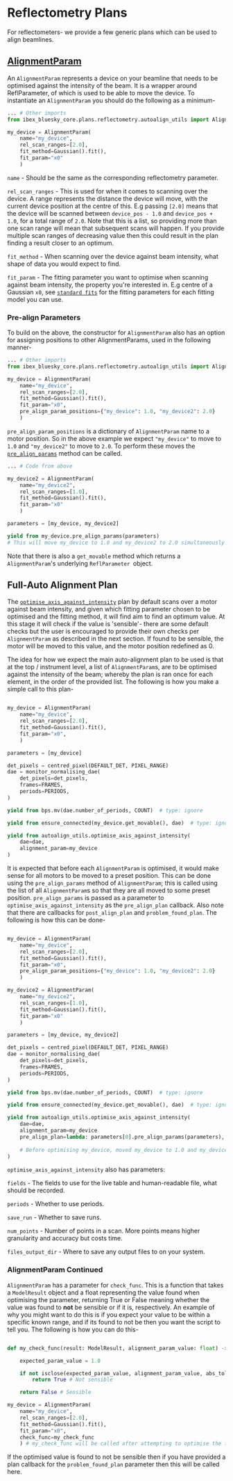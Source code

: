 # Reflectometry Plans

For reflectometers- we provide a few generic plans which can be used to align beamlines.

## [AlignmentParam](ibex_bluesky_core.plans.reflectometry.autoalign_utils.AlignmentParam)

An `AlignmentParam` represents a device on your beamline that needs to be optimised against the intensity of the beam. It is a wrapper around ReflParameter, of which is used to be able to move the device. To instantiate an `AlignmentParam` you should do the following as a minimum-

```python
... # Other imports
from ibex_bluesky_core.plans.reflectometry.autoalign_utils import AlignmentParam

my_device = AlignmentParam(
    name="my_device",
    rel_scan_ranges=[2.0],
    fit_method=Gaussian().fit(),
    fit_param="x0"
    )
```

`name` - Should be the same as the corresponding reflectometry parameter.

`rel_scan_ranges` - This is used for when it comes to scanning over the device. A range represents the distance the device will move, with the current device position at the centre of this. E.g passing `[2.0]` means that the device will be scanned between `device_pos - 1.0` and `device_pos + 1.0`, for a total range of `2.0`. Note that this is a list, so providing more than one scan range will mean that subsequent scans will happen. If you provide multiple scan ranges of decreasing value then this could result in the plan finding a result closer to an optimum.

`fit_method` - When scanning over the device against beam intensity, what shape of data you would expect to find.

`fit_param` - The fitting parameter you want to optimise when scanning against beam intensity, the property you're interested in. E.g centre of a Gaussian `x0`, see [`standard fits`](../fitting/standard_fits.md) for the fitting parameters for each fitting model you can use.

### Pre-align Parameters

To build on the above, the constructor for `AlignmentParam` also has an option for assigning positions to other AlignmentParams, used in the following manner-

```python
... # Other imports
from ibex_bluesky_core.plans.reflectometry.autoalign_utils import AlignmentParam

my_device = AlignmentParam(
    name="my_device",
    rel_scan_ranges=[2.0],
    fit_method=Gaussian().fit(),
    fit_param="x0",
    pre_align_param_positions={"my_device": 1.0, "my_device2": 2.0}
    )
```

`pre_align_param_positions` is a dictionary of `AlignmentParam` name to a motor position. So in the above example we expect `"my_device"` to move to `1.0` and `"my_device2"` to move to `2.0`. To perform these moves the [`pre_align_params`](ibex_bluesky_core.plans.reflectometry.autoalign_utils.AlignmentParam.pre_align_params) method can be called.

```python
... # Code from above

my_device2 = AlignmentParam(
    name="my_device2",
    rel_scan_ranges=[1.0],
    fit_method=Gaussian().fit(),
    fit_param="x0"
    )

parameters = [my_device, my_device2]

yield from my_device.pre_align_params(parameters)
# This will move my_device to 1.0 and my_device2 to 2.0 simultaneously

```

Note that there is also a `get_movable` method which returns a `AlignmentParam`'s underlying `ReflParameter `object.

## Full-Auto Alignment Plan

The [`optimise_axis_against_intensity`](ibex_bluesky_core.plans.reflectometry.autoalign_utils.optimise_axis_against_intensity) plan by default scans over a motor against beam intensity, and given which fitting parameter chosen to be optimised and the fitting method, it will find aim to find an optimum value. At this stage it will check if the value is 'sensible'- there are some default checks but the user is encouraged to provide their own checks per `AlignmentParam` as described in the next section. If found to be sensible, the motor will be moved to this value, and the motor position redefined as 0.

The idea for how we expect the main auto-alignment plan to be used is that at the top / instrument level, a list of `AlignmentParam`s, are to be optimised against the intensity of the beam; whereby the plan is ran once for each element, in the order of the provided list. The following is how you make a simple call to this plan-

```python

my_device = AlignmentParam(
    name="my_device",
    rel_scan_ranges=[2.0],
    fit_method=Gaussian().fit(),
    fit_param="x0",
    )

parameters = [my_device]

det_pixels = centred_pixel(DEFAULT_DET, PIXEL_RANGE)
dae = monitor_normalising_dae(
    det_pixels=det_pixels,
    frames=FRAMES,
    periods=PERIODS,
)

yield from bps.mv(dae.number_of_periods, COUNT)  # type: ignore

yield from ensure_connected(my_device.get_movable(), dae)  # type: ignore

yield from autoalign_utils.optimise_axis_against_intensity(
    dae=dae,
    alignment_param=my_device
)

```

It is expected that before each `AlignmentParam` is optimised, it would make sense for all motors to be moved to a preset position. This can be done using the `pre_align_params` method of `AlignmentParam`; this is called using the list of all `AlignmentParam`s so that they are all moved to some preset position. `pre_align_params` is passed as a parameter to `optimise_axis_against_intensity` as the `pre_align_plan` callback. Also note that there are callbacks for `post_align_plan` and `problem_found_plan`. The following is how this can be done-

```python

my_device = AlignmentParam(
    name="my_device",
    rel_scan_ranges=[2.0],
    fit_method=Gaussian().fit(),
    fit_param="x0",
    pre_align_param_positions={"my_device": 1.0, "my_device2": 2.0}
    )

my_device2 = AlignmentParam(
    name="my_device2",
    rel_scan_ranges=[1.0],
    fit_method=Gaussian().fit(),
    fit_param="x0"
    )

parameters = [my_device, my_device2]

det_pixels = centred_pixel(DEFAULT_DET, PIXEL_RANGE)
dae = monitor_normalising_dae(
    det_pixels=det_pixels,
    frames=FRAMES,
    periods=PERIODS,
)

yield from bps.mv(dae.number_of_periods, COUNT)  # type: ignore

yield from ensure_connected(my_device.get_movable(), dae)  # type: ignore

yield from autoalign_utils.optimise_axis_against_intensity(
    dae=dae,
    alignment_param=my_device
    pre_align_plan=lambda: parameters[0].pre_align_params(parameters),
    
    # Before optimising my_device, moved my_device to 1.0 and my_device2 to 2.0 simultaneously.
)

```

`optimise_axis_against_intensity` also has parameters:

`fields` - The fields to use for the live table and human-readable file, what should be recorded.

`periods` - Whether to use periods.

`save_run` - Whether to save runs.

`num_points` - Number of points in a scan. More points means higher granularity and accuracy but costs time.

`files_output_dir` - Where to save any output files to on your system.

### AlignmentParam Continued

`AlignmentParam` has a parameter for `check_func`. This is a function that takes a `ModelResult` object and a float representing the value found when optimising the parameter, returning True or False meaning whether the value was found to **not** be sensible or if it is, respectively. An example of why you might want to do this is if you expect your value to be within a specific known range, and if its found to not be then you want the script to tell you. The following is how you can do this-

```python

def my_check_func(result: ModelResult, alignment_param_value: float) -> bool:

    expected_param_value = 1.0

    if not isclose(expected_param_value, alignment_param_value, abs_tol=expected_param_value_tol):
        return True # Not sensible

    return False # Sensible

my_device = AlignmentParam(
    name="my_device",
    rel_scan_ranges=[2.0],
    fit_method=Gaussian().fit(),
    fit_param="x0",
    check_func=my_check_func
    ) # my_check_func will be called after attempting to optimise the fitting parameter

```

If the optimised value is found to not be sensible then if you have provided a plan callback for the `problem_found_plan` parameter then this will be called here.

